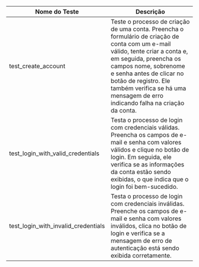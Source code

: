 | Nome do Teste | Descrição |
|---------------|-----------|
| test_create_account | Teste o processo de criação de uma conta. Preencha o formulário de criação de conta com um e-mail válido, tente criar a conta e, em seguida, preencha os campos nome, sobrenome e senha antes de clicar no botão de registro. Ele também verifica se há uma mensagem de erro indicando falha na criação da conta. |
| test_login_with_valid_credentials | Testa o processo de login com credenciais válidas. Preencha os campos de e-mail e senha com valores válidos e clique no botão de login. Em seguida, ele verifica se as informações da conta estão sendo exibidas, o que indica que o login foi bem-sucedido. |
| test_login_with_invalid_credentials | Testa o processo de login com credenciais inválidas. Preenche os campos de e-mail e senha com valores inválidos, clica no botão de login e verifica se a mensagem de erro de autenticação está sendo exibida corretamente. |
